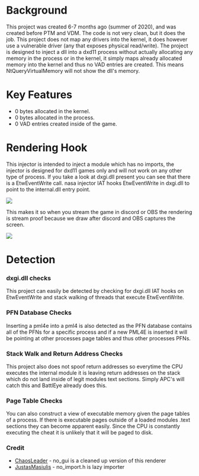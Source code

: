 # Background

This project was created 6-7 months ago (summer of 2020), and was created before PTM and VDM. The code is not very clean, but it does the job. This
project does not map any drivers into the kernel, it does however use a vulnerable driver (any that exposes physical read/write). The project
is designed to inject a dll into a dxd11 process without actually allocating any memory in the process or in the kernel, it simply maps
already allocated memory into the kernel and thus no VAD entries are created. This means NtQueryVirtualMemory will not show the dll's memory.

# Key Features

- 0 bytes allocated in the kernel.
- 0 bytes allocated in the process.
- 0 VAD entries created inside of the game.

# Rendering Hook

This injector is intended to inject a module which has no imports, the injector is designed for dxd11 games only and will not work on any other type of
process. If you take a look at dxgi.dll present you can see that there is a EtwEventWrite call. nasa injector IAT hooks EtwEventWrite in dxgi.dll
to point to the internal.dll entry point.

<img src="https://imgur.com/n6BJhJj.png"/>

This makes it so when you stream the game in discord or OBS the rendering is stream proof because we draw after discord and OBS captures the screen.

<img src="https://imgur.com/dWgargZ.png"/>

# Detection

### dxgi.dll checks
This project can easily be detected by checking for dxgi.dll IAT hooks on EtwEventWrite and stack walking of threads that execute EtwEventWrite. 

### PFN Database Checks
Inserting a pml4e into a pml4 is also detected as the PFN database contains all of the PFNs for a specific process and if a new PML4E is inserted it will
be pointing at other processes page tables and thus other processes PFNs.

### Stack Walk and Return Address Checks
This project also does not spoof return addresses so everytime the CPU executes the internal module it is leaving
return addresses on the stack which do not land inside of legit modules text sections. Simply APC's will catch this and BattlEye already does this. 

### Page Table Checks

You can also construct a view of executable memory given the page tables of a process. If there is executable pages outside of a loaded modules .text sections
they can become apparent easily. Since the CPU is constantly executing the cheat it is unlikely that it will be paged to disk. 

### Credit
* [ChaosLeader](https://www.unknowncheats.me/forum/members/168188.html) - no_gui is a cleaned up version of this renderer
* [JustasMasiulis](https://github.com/JustasMasiulis/lazy_importer) - no_import.h is lazy importer